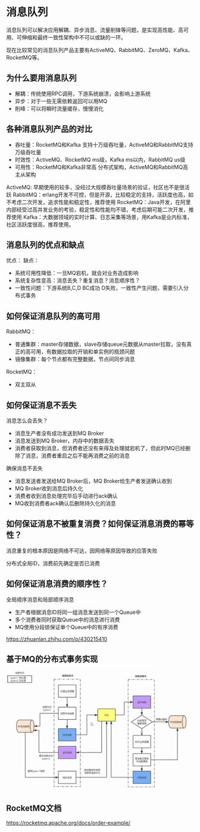 # 消息队列

消息队列可以解决应用解耦、异步消息、流量削锋等问题，是实现高性能、高可用、可伸缩和最终一致性架构中不可以或缺的一环。

现在比较常见的消息队列产品主要有ActiveMQ、RabbitMQ、ZeroMQ、Kafka、RocketMQ等。

## 为什么要用消息队列
- 解耦：传统使用RPC调用，下游系统崩溃，会影响上游系统
- 异步：对于一些无需依赖返回可以用MQ
- 削峰：可以将瞬时流量缓存，慢慢消化

## 各种消息队列产品的对比
- 吞吐量：RocketMQ和Kafka 支持十万级吞吐量，ActiveMQ和RabbitMQ支持万级吞吐量
- 时效性：ActiveMQ、RocketMQ ms级，Kafka ms以内，RabbitMQ us级
- 可用性：RocketMQ和Kafka非常高 分布式架构，ActiveMQ和RabbitMQ高 主从架构

ActiveMQ: 早期使用的较多，没经过大规模吞吐量场景的验证，社区也不是很活跃
RabbitMQ：erlang开发不可控，但是开源，比较稳定的支持，活跃度也高，如不考虑二次开发，追求性能和稳定性，推荐使用
RocketMQ：Java开发，在阿里内部经受过高并发业务的考验，稳定性和性能均不错，考虑后期可能二次开发，推荐使用
Kafka：大数据领域的实时计算、日志采集等场景，用Kafka是业内标准，社区活跃度很高，推荐使用。

## 消息队列的优点和缺点
优点：
缺点：
- 系统可用性降低：一旦MQ宕机，就会对业务造成影响
- 系统复杂性变高：消息丢失？重复消息？消息顺序性？
- 一致性问题：下游系统B,C,D  BC成功 D失败，一致性产生问题，需要引入分布式事务


## 如何保证消息队列的高可用

RabbitMQ：
- 普通集群：master存储数据，slave存储queue元数据从master拉取，没有真正的高可用，有数据拉取的开销和单实例的瓶颈问题
- 镜像集群：每个节点都有完整数据，节点间同步消息

RocketMQ：
- 双主双从

## 如何保证消息不丢失
消息怎么会丢失？
- 消息生产者没有成功发送到MQ Broker
- 消息发送到MQ Broker，内存中的数据丢失
- 消费者获取到消息，但消费者还没有来得及处理就宕机了，但此时MQ已经删除了消息，消费者重启之后不能再消费之前的消息

确保消息不丢失
- 消息发送者发送给MQ Broker后，MQ Broker给生产者发送确认收到
- MQ Broker收到消息后持久化
- 消费者收到消息处理完毕后手动进行ack确认
- MQ收到消费者ack确认后删除持久化的消息

## 如何保证消息不被重复消费？如何保证消息消费的幂等性？
消息重复的根本原因是网络不可达，因网络等原因导致的应答失败

分布式全局ID，消费前先确定是否已消费

## 如何保证消息消费的顺序性？
全局顺序消息和局部顺序消息
- 生产者根据消息ID将同一组消息发送到同一个Queue中
- 多个消费者同时获取Queue中的消息进行消费
- MQ使用分段锁保证单个Queue中的有序消费

https://zhuanlan.zhihu.com/p/430215410

## 基于MQ的分布式事务实现

![MQ的事务实现原理图](img/mq-transaction.png)

## RocketMQ文档
https://rocketmq.apache.org/docs/order-example/







